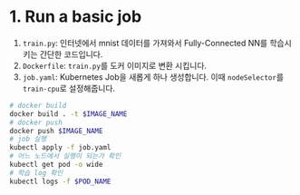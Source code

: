 # 1. Run a basic job


1. `train.py`: 인터넷에서 mnist 데이터를 가져와서 Fully-Connected NN를 학습시키는 간단한 코드입니다.
2. `Dockerfile`: `train.py`를 도커 이미지로 변환 시킵니다.
3. `job.yaml`: Kubernetes Job을 새롭게 하나 생성합니다. 이때 `nodeSelector`를 `train-cpu`로 설정해줍니다.

```bash
# docker build
docker build . -t $IMAGE_NAME
# docker push
docker push $IMAGE_NAME
# job 실행
kubectl apply -f job.yaml
# 어느 노드에서 실행이 되는가 확인
kubectl get pod -o wide
# 학습 log 확인
kubectl logs -f $POD_NAME
```
